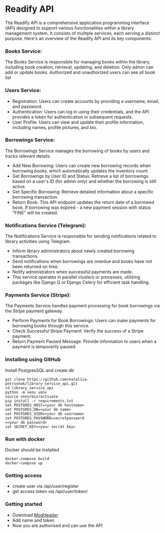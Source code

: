 # Readify API
The Readify API is a comprehensive application 
programming interface (API) designed to 
support various functionalities within a 
library management system. It consists of 
multiple services, each serving a 
distinct purpose. Here's an 
overview of the Readify API and its key components:

### Books Service:
The Books Service is responsible 
for managing books within the library, 
including book creation, retrieval, updating, 
and deletion. Only admin can add or update books. Authorized and unauthorized users can see all book list

### Users Service:
* Registration: Users can create accounts by providing a username, email, and password.
* Authentication: Users can log in using their credentials, and the API provides a token for authentication in subsequent requests.
* User Profile: Users can view and update their profile information, including names, profile pictures, and bio.

### Borrowings Service:
The Borrowings Service manages the borrowing of books by users and tracks relevant details.

* Add New Borrowing: Users can create new borrowing records when borrowing books, which automatically updates the inventory count.
* Get Borrowings by User ID and Status: Retrieve a list of borrowings based on a user's ID  (for admin only) and whether the borrowing is still active.
* Get Specific Borrowing: Retrieve detailed information about a specific borrowing transaction.
* Return Book: This API endpoint updates the return date of a borrowed book. If borrowing was expired - a new payment session with status "FINE" will be created.

### Notifications Service (Telegram):
The Notifications Service is responsible for sending notifications related to library activities using Telegram. 
* Inform library administrators about newly created borrowing transactions 
* Send notifications when borrowings are overdue and books have not been returned on time.
* Notify administrators when successful payments are made.
* This service operates in parallel clusters or processes, utilizing packages like Django Q or Django Celery for efficient task handling.

### Payments Service (Stripe):
The Payments Service handles payment processing for book borrowings via the Stripe payment gateway.

* Perform Payments for Book Borrowings: Users can make payments for borrowing books through this service.
* Check Successful Stripe Payment: Verify the success of a Stripe payment.
* Return Payment Paused Message: Provide information to users when a payment is temporarily paused.

### Installing using GitHub
Install PostgresSQL and create db

```shell
git clone https://github.com/nataliia-petrushak/library_service_api.git
cd library_service_api
python -m venv venv
source venv/bin/activate
pip install -r requirements.txt
set POSTGRES_HOST=<your db hostname>
set POSTGRES_DB=<your db name>
set POSTGRES_USER=<your db username>
set POSTGRES_PASSWORD=secretpassword
=<your db password>
set SECRET_KEY=<your secret key>
```
### Run with docker
Docker should be installed

```shell
docker-compose build
docker-compose up
```

### Getting access
- create user via /api/user/register
- get access token via /api/user/token/

### Getting started
- Download [ModHeader](https://chrome.google.com/webstore/detail/modheader-modify-http-hea/idgpnmonknjnojddfkpgkljpfnnfcklj?hl=en)
- Add name and token
- Now you are authorised and can use the API